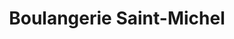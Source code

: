---
title: "Boulangerie Saint-Michel"
url: /guingamp/boulangerie-saint-michel/
shop: boulangerie
---